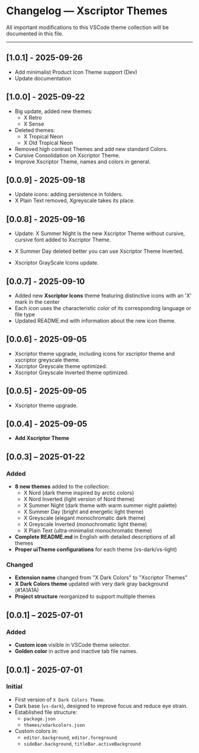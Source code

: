 # Changelog — Xscriptor Themes

All important modifications to this VSCode theme collection will be documented in this file.

---

## [1.0.1] - 2025-09-26
- Add minimalist Product Icon Theme support (Dev)
- Update documentation

## [1.0.0] - 2025-09-22
- Big update, added new themes:
  - X Retro
  - X Sense
- Deleted themes:
  - X Tropical Neon
  - X Old Tropical Neon
- Removed high contrast Themes and add new standard Colors.
- Cursive Consolidation on Xscriptor Theme.
- Improve Xscriptor Theme, names and colors in general.

## [0.0.9] - 2025-09-18
- Update icons: adding persistence in folders.
- X Plain Text removed, Xgreyscale takes its place.

## [0.0.8] - 2025-09-16
- Update: X Summer Night Is the new Xscriptor Theme without cursive, cursive font added to Xscriptor Theme.

- X Summer Day deleted better you can use Xscriptor Theme Inverted.

- Xscriptor GrayScale Icons update.

## [0.0.7] - 2025-09-10
- Added new **Xscriptor Icons** theme featuring distinctive icons with an 'X' mark in the center
- Each icon uses the characteristic color of its corresponding language or file type
- Updated README.md with information about the new icon theme.

## [0.0.6] - 2025-09-05
- Xscriptor theme upgrade, including icons for xscriptor theme and xscriptor greyscale theme.
- Xscriptor Greyscale theme optimized.
- Xscriptor Greyscale Inverted theme optimized.

## [0.0.5] - 2025-09-05
- Xscriptor theme upgrade.

## [0.0.4] - 2025-09-05
- **Add Xscriptor Theme**

## [0.0.3] – 2025-01-22
### Added
- **8 new themes** added to the collection:
  - X Nord (dark theme inspired by arctic colors)
  - X Nord Inverted (light version of Nord theme)
  - X Summer Night (dark theme with warm summer night palette)
  - X Summer Day (bright and energetic light theme)
  - X Greyscale (elegant monochromatic dark theme)
  - X Greyscale Inverted (monochromatic light theme)
  - X Plain Text (ultra-minimalist monochromatic theme)
- **Complete README.md** in English with detailed descriptions of all themes
- **Proper uiTheme configurations** for each theme (vs-dark/vs-light)
### Changed
- **Extension name** changed from "X Dark Colors" to "Xscriptor Themes"
- **X Dark Colors theme** updated with very dark gray background (#1A1A1A)
- **Project structure** reorganized to support multiple themes

## [0.0.1] – 2025-07-01
### Added
- **Custom icon** visible in VSCode theme selector.
- **Golden color** in active and inactive tab file names.

## [0.0.1] - 2025-07-01
### Initial
- First version of `X Dark Colors Theme`.
- Dark base (`vs-dark`), designed to improve focus and reduce eye strain.
- Established file structure:
  - `package.json`
  - `themes/xdarkcolors.json`
- Custom colors in:
  - `editor.background`, `editor.foreground`
  - `sideBar.background`, `titleBar.activeBackground`
